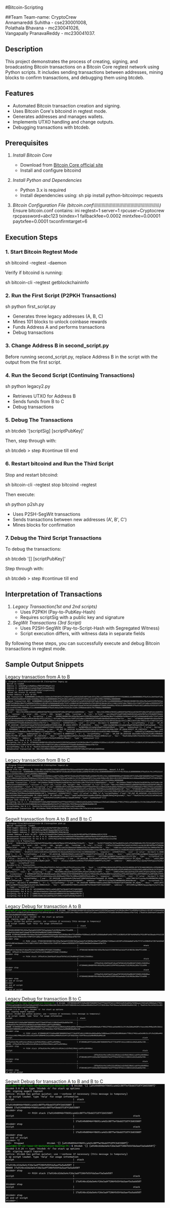 #Bitcoin-Scripting

##Team
Team-name: CryptoCrew<br>
Annamareddi Suhitha - cse230001008,<br>
Polathala Bhavana - mc230041026,<br>
Vangapally PranavaReddy - mc230041037.

## Description

This project demonstrates the process of creating, signing, and broadcasting Bitcoin transactions on a Bitcoin Core regtest network using Python scripts. It includes sending transactions between addresses, mining blocks to confirm transactions, and debugging them using btcdeb.

## Features

- Automated Bitcoin transaction creation and signing.
- Uses Bitcoin Core's bitcoind in regtest mode.
- Generates addresses and manages wallets.
- Implements UTXO handling and change outputs.
- Debugging transactions with btcdeb.

## Prerequisites

1. *Install Bitcoin Core*
   - Download from [Bitcoin Core official site](https://bitcoincore.org/)
   - Install and configure bitcoind
2. *Install Python and Dependencies*
   - Python 3.x is required
   - Install dependencies using:
     sh
     pip install python-bitcoinrpc requests
     
3. *Bitcoin Configuration File (*bitcoin.conf*\\\\\\\\\\\\\\\\\\\\\\\\\\\\\\\\\\\\\\\\\\\\\\\\\\\\\\\\\\\\\\\\\\\\\\\\\\\\\\\\\\\\\\\\\\\\\\\\)*
   Ensure bitcoin.conf contains:
   ini
   regtest=1
   server=1
   rpcuser=Cryptocrew
   rpcpassword=abc123
   txindex=1
   fallbackfee=0.0002
   mintxfee=0.00001
   paytxfee=0.0001
   txconfirmtarget=6
   

## Execution Steps

### 1. Start Bitcoin Regtest Mode

sh
bitcoind -regtest -daemon


Verify if bitcoind is running:

sh
bitcoin-cli -regtest getblockchaininfo


### 2. Run the First Script (P2PKH Transactions)

sh
python first_script.py


- Generates three legacy addresses (A, B, C)
- Mines 101 blocks to unlock coinbase rewards
- Funds Address A and performs transactions
- Debug transactions

### 3. Change Address B in second_script.py

Before running second_script.py, replace Address B in the script with the output from the first script.

### 4. Run the Second Script (Continuing Transactions)

sh
python legacy2.py


- Retrieves UTXO for Address B
- Sends funds from B to C
- Debug transactions

### 5. Debug The Transactions

sh
btcdeb '[scriptSig] [scriptPubKey]'


Then, step through with:

sh
btcdeb > step #continue till end


### 6. Restart bitcoind and Run the Third Script

Stop and restart bitcoind:

sh
bitcoin-cli -regtest stop
bitcoind -regtest 


Then execute:

sh
python p2sh.py


- Uses P2SH-SegWit transactions
- Sends transactions between new addresses (A', B', C')
- Mines blocks for confirmation

### 7. Debug the Third Script Transactions

To debug  the  transactions:

sh
btcdeb '[] [scriptPubKey]'


Step through with:

sh
btcdeb > step #continue till end


## Interpretation of Transactions

1. *Legacy Transaction(1st and 2nd scripts)*
   - Uses P2PKH (Pay-to-PubKey-Hash)
   - Requires scriptSig with a public key and signature
2. *SegWit Transactions (3rd Script)*
   - Uses P2SH-SegWit (Pay-to-Script-Hash with Segregated Witness)
   - Script execution differs, with witness data in separate fields

By following these steps, you can successfully execute and debug Bitcoin transactions in regtest mode.

## Sample Output Snippets
Legacy transaction from A to B
![Legacy_AtoB](Legacy.png)

Legacy transaction from B to C
![Legacy_BtoC](Legacy2.png)

Segwit transaction from A to B and B to C 
![Segwit](P2SH.png)

Legacy Debug for transaction A to B
![Legacy_Debug_AtoB](Legacydebug.png)

Legacy Debug for transaction B to C
![Legacy_Debug_BtoC](Legacy2debug.png)

Segwit Debug for transaction A to B and B to C
![Segwit_Debug](P2SHdebug.png)

